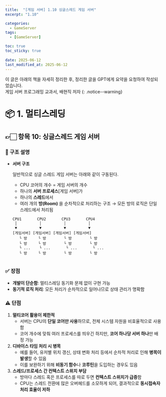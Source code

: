 ```yaml
---
title:  "[게임 서버] 1.10 싱글스레드 게임 서버"
excerpt: "1.10"

categories:
  - GameServer
tags:
  - [GameServer]

toc: true
toc_sticky: true
 
date: 2025-06-12
last_modified_at: 2025-06-12
---
```

이 글은 아래의 책을 자세히 정리한 후, 정리한 글을 GPT에게 요약을 요청하여 작성되었습니다.  
게임 서버 프로그래밍 교과서, 배현직 저자
{: .notice--warning}

# 📦 1. 멀티스레딩
## 👉🏻 항목 10: 싱글스레드 게임 서버

### 🔧 구조 설명

- **서버 구조**
    
    
    일반적으로 싱글 스레드 게임 서버는 아래와 같이 구동된다.
    
    - CPU 코어의 개수 = 게임 서버의 개수
    - 하나의 **서버 프로세스**[게임 서버]가
    - 하나의 **스레드**에서
    - 여러 개의 **방(Room)** 을 순차적으로 처리하는 구조
    → 모든 방의 로직은 단일 스레드에서 처리됨
    
    ```
    CPU1       CPU2       CPU3       CPU4
     │          │          │          │
     ▼          ▼          ▼          ▼
    [게임서버] [게임서버] [게임서버] [게임서버]
       └ 방     └ 방        └ 방        └ 방
       └ 방     └ 방        └ 방        └ 방
       └ ...    └ ...       └ ...       └ ...
       └ 방     └ 방        └ 방        └ 방
       
    ```
    

### ✅ 장점

- **개발이 단순함**: 멀티스레딩 동기화 문제 없이 구현 가능
- **동기적 로직 처리**: 모든 처리가 순차적으로 일어나므로 상태 관리가 명확함

### ⚠️ 단점

1. **멀티코어 활용이 제한적**
    - 서버는 CPU의 **단일 코어만 사용**하므로, 전체 시스템 자원을 비효율적으로 사용함
    - 코어 개수에 맞춰 여러 프로세스를 띄우긴 하지만, **코어 하나당 서버 하나**만 배정 가능
2. **디바이스 타임 처리 시 병목**
    - 예를 들어, 유저별 위치 갱신, 상태 변화 처리 등에서 순차적 처리로 인해 **병목이 발생**할 수 있음
    - 이를 보완하기 위해 **비동기 함수**나 **코루틴**을 도입하는 경우도 있음
3. **스레드/프로세스 간 컨텍스트 스위치 부담**
    - 방마다 스레드 혹은 프로세스를 따로 두면 **컨텍스트 스위치가 급증**함
    - CPU는 스레드 전환에 많은 오버헤드를 소모하게 되어, 결과적으로 **동시접속자 처리 효율이 저하**